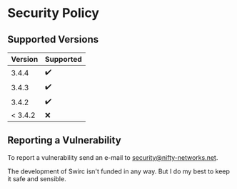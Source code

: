 # Security Policy #

## Supported Versions ##

| Version | Supported          |
| ------- | ------------------ |
| 3.4.4   | :heavy_check_mark: |
| 3.4.3   | :heavy_check_mark: |
| 3.4.2   | :heavy_check_mark: |
| < 3.4.2 | :x:                |

## Reporting a Vulnerability ##

To report a vulnerability send an e-mail to [security@nifty-networks.net](mailto:security@nifty-networks.net).

The development of Swirc isn't funded in any way. But I do my best to keep it safe and sensible.
